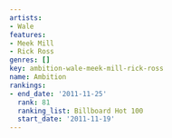 ```yaml
---
artists:
- Wale
features:
- Meek Mill
- Rick Ross
genres: []
key: ambition-wale-meek-mill-rick-ross
name: Ambition
rankings:
- end_date: '2011-11-25'
  rank: 81
  ranking_list: Billboard Hot 100
  start_date: '2011-11-19'
---
```


